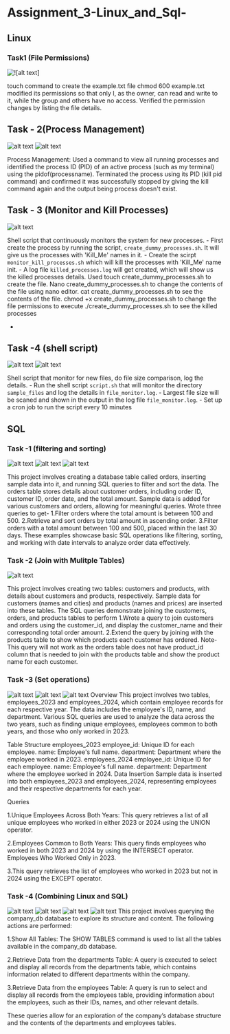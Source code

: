 # Assignment_3-Linux_and_Sql-
## Linux 
### Task1 (File Permissions)
![!\[alt text\]](Linux/screenshots/Task-1.png)



touch command to create the example.txt file 
chmod 600 example.txt modified its permissions so that only I, as the owner, can read and write to it, while the group and others have no access. Verified the permission changes by listing the file details.

## Task - 2(Process Management)
![alt text](Linux/screenshots/Task2pic1.png)
![alt text](Linux/screenshots/Task2pic2.png)

Process Management: Used a command to view all running processes and identified the process ID (PID) of an active process (such as my terminal) using the pidof(processname). 
Terminated the process using its PID (kill pid command) and confirmed it was successfully stopped by giving the kill command again and the output being process doesn't exist.




## Task - 3 (Monitor and Kill Processes)

![alt text](Linux/screenshots/Task-3.png)

Shell script that continuously monitors the system for new processes.
    - First create the process by running the script, `create_dummy_processes.sh`. It will give us the processes with 'Kill_Me' names in it.
    - Create the scirpt `monitor_kill_processes.sh` which will kill the processes with 'Kill_Me' name init.
    - A log file `killed_processes.log` will get created, which will show us the killed processes details.
Used touch create_dummy_processes.sh to create the file.
Nano create_dummy_processes.sh to change the contents of the file using nano editor.
cat create_dummy_processes.sh to see the contents of the file.
chmod +x create_dummy_processes.sh to change the file permissions to execute 
./create_dummy_processes.sh to see the killed processes

-
## Task -4 (shell script)
![alt text](Linux/screenshots/Linux4part1.png)
![alt text](Linux/screenshots/Linux4part2.png)

 Shell script that monitor for new files, do file size comparison, log the details.
    - Run the shell script `script.sh` that will monitor the directory `sample_files` and log the details in `file_monitor.log`.
    - Largest file size will be scaned and shown in the output in the log file `file_monitor.log`.
    - Set up a cron job to run the script every 10 minutes


## SQL 
### Task -1 (filtering and sorting)
![alt text](SQL/Screenshots/SQLqueries1.png)
![alt text](SQL/Screenshots/SQLqueries1part2.png)
![alt text](SQL/Screenshots/SQLqueries1part3.png)

This project involves creating a database table called orders, inserting sample data into it, and running SQL queries to filter and sort the data.
The orders table stores details about customer orders, including order ID, customer ID, order date, and the total amount. Sample data is added for various customers and orders, allowing for meaningful queries.
Wrote three queries to get-
1.Filter orders where the total amount is between 100 and 500.
2.Retrieve and sort orders by total amount in ascending order.
3.Filter orders with a total amount between 100 and 500, placed within the last 30 days.
These examples showcase basic SQL operations like filtering, sorting, and working with date intervals to analyze order data effectively.

### Task -2 (Join with Mulitple Tables)
![alt text](SQL/Screenshots/SQL2query1.png)

This project involves creating two tables: customers and products, with details about customers and products, respectively. Sample data for customers (names and cities) and products (names and prices) are inserted into these tables.
The SQL queries demonstrate joining the customers, orders, and products tables to perform 
1.Wrote a query to join customers and orders using the customer_id, and display the customer_name and their corresponding total order amount.
2.Extend the query by joining with the products table to show which products each customer has ordered.
Note- This query will not work as the orders table does not have product_id column that is needed to join with the products table and show the product name for each customer. 
### Task -3 (Set operations)
![alt text](SQL/Screenshots/SQL3-1.png)
![alt text](SQL/Screenshots/SQL3-2.png)
![alt text](SQL/Screenshots/SQL3-3.png)
Overview
This project involves two tables, employees_2023 and employees_2024, which contain employee records for each respective year. The data includes the employee's ID, name, and department. Various SQL queries are used to analyze the data across the two years, such as finding unique employees, employees common to both years, and those who only worked in 2023.

Table Structure
employees_2023
employee_id: Unique ID for each employee.
name: Employee's full name.
department: Department where the employee worked in 2023.
employees_2024
employee_id: Unique ID for each employee.
name: Employee's full name.
department: Department where the employee worked in 2024.
Data Insertion
Sample data is inserted into both employees_2023 and employees_2024, representing employees and their respective departments for each year.

Queries

1.Unique Employees Across Both Years:
This query retrieves a list of all unique employees who worked in either 2023 or 2024 using the UNION operator.

2.Employees Common to Both Years:
This query finds employees who worked in both 2023 and 2024 by using the INTERSECT operator.
Employees Who Worked Only in 2023.

3.This query retrieves the list of employees who worked in 2023 but not in 2024 using the EXCEPT operator.

### Task -4 (Combining Linux and SQL)
![alt text](SQL/Screenshots/SQL4.png)
![alt text](SQL/Screenshots/SQL4part2.png)
![alt text](SQL/Screenshots/SQL4part3.png)
![alt text](SQL/Screenshots/SQL4part4.png)
This project involves querying the company_db database to explore its structure and content. The following actions are performed:

1.Show All Tables: The SHOW TABLES command is used to list all the tables available in the company_db database.

2.Retrieve Data from the departments Table: A query is executed to select and display all records from the departments table, which contains information related to different departments within the company.

3.Retrieve Data from the employees Table: A query is run to select and display all records from the employees table, providing information about the employees, such as their IDs, names, and other relevant details.

These queries allow for an exploration of the company’s database structure and the contents of the departments and employees tables.





